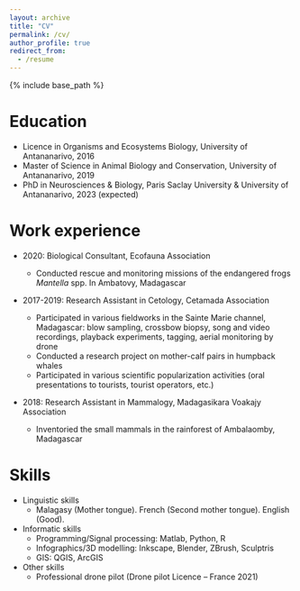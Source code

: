 ```yaml
---
layout: archive
title: "CV"
permalink: /cv/
author_profile: true
redirect_from:
  - /resume
---
```


{% include base_path %}

Education
======
* Licence in Organisms and Ecosystems Biology, University of Antananarivo, 2016
* Master of Science in Animal Biology and Conservation, University of Antananarivo, 2019
* PhD in Neurosciences & Biology, Paris Saclay University & University of Antananarivo, 2023 (expected)

Work experience
======
* 2020: Biological Consultant, Ecofauna Association
  * Conducted rescue and monitoring missions of the endangered frogs <i>Mantella</i> spp. In Ambatovy, Madagascar

* 2017-2019: Research Assistant in Cetology, Cetamada Association
  * Participated in various fieldworks in the Sainte Marie channel, Madagascar: blow sampling, crossbow biopsy, song and video recordings, playback experiments, tagging, aerial monitoring by drone
  * Conducted a research project on mother-calf pairs in humpback whales
  * Participated in various scientific popularization activities (oral presentations to tourists, tourist operators, etc.)
* 2018: Research Assistant in Mammalogy, Madagasikara Voakajy Association
  * Inventoried the small mammals in the rainforest of Ambalaomby, Madagascar
  
Skills
======
* Linguistic skills
  * Malagasy (Mother tongue). French (Second mother tongue). English (Good).
* Informatic skills
  * Programming/Signal processing: Matlab, Python, R
  * Infographics/3D modelling: Inkscape, Blender, ZBrush, Sculptris
  * GIS: QGIS, ArcGIS
* Other skills
  * Professional drone pilot (Drone pilot Licence – France 2021)


<!-- Publications
======
  <ul>{% for post in site.publications %}
    {% include archive-single-cv.html %}
  {% endfor %}</ul>
  
Talks
======
  <ul>{% for post in site.talks %}
    {% include archive-single-talk-cv.html %}
  {% endfor %}</ul>
  
Teaching
======
  <ul>{% for post in site.teaching %}
    {% include archive-single-cv.html %}
  {% endfor %}</ul> -->
  
